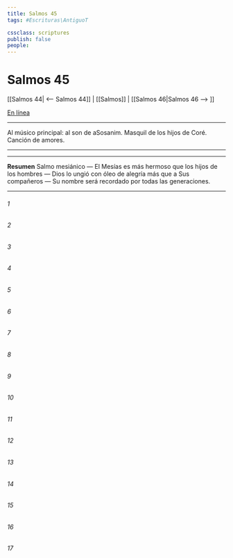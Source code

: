 ```yaml
---
title: Salmos 45
tags: #Escrituras\AntiguoT

cssclass: scriptures
publish: false
people:
---
```


# Salmos 45
[[Salmos 44| <-- Salmos 44]] | [[Salmos]] | [[Salmos 46|Salmos 46 --> ]]

[En línea](https://churchofjesuschrist.org/study/scriptures/ot/ps/45?lang=spa)

---
Al músico principal: al son de aSosanim. Masquil de los hijos de Coré. Canción de amores.

---

---
__Resumen__
Salmo mesiánico — El Mesías es más hermoso que los hijos de los hombres — Dios lo ungió con óleo de alegría más que a Sus compañeros — Su nombre será recordado por todas las generaciones.

---
###### 1 


###### 2 


###### 3 


###### 4 


###### 5 


###### 6 


###### 7 


###### 8 


###### 9 


###### 10 


###### 11 


###### 12 


###### 13 


###### 14 


###### 15 


###### 16 


###### 17 


